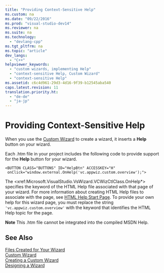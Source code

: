 ```yaml
---
title: "Providing Context-Sensitive Help"
ms.custom: na
ms.date: "09/22/2016"
ms.prod: "visual-studio-dev14"
ms.reviewer: na
ms.suite: na
ms.technology: 
  - "devlang-cpp"
ms.tgt_pltfrm: na
ms.topic: "article"
dev_langs: 
  - "C++"
helpviewer_keywords: 
  - "custom wizards, implementing Help"
  - "context-sensitive Help, Custom Wizard"
  - "context-sensitive Help"
ms.assetid: c6c4d961-29d3-4d16-9f39-b12545aba540
caps.latest.revision: 11
translation.priority.ht: 
  - "de-de"
  - "ja-jp"
---
```

# Providing Context-Sensitive Help
When you use the [Custom Wizard](../vs140/application-settings--custom-wizard.md) to create a wizard, it inserts a **Help** button on your wizard.  
  
 Each .htm file in your project includes the following code to provide support for the **Help** button for your wizard.  
  
```  
<BUTTON CLASS="BUTTONS" ID="HelpBtn" ACCESSKEY="H"  
 onClick="window.external.OnHelp('vc.appwiz.custom.overview');">  
```  
  
 The \<xref:Microsoft.VisualStudio.VsWizard.VCWizCtlClass.OnHelp*> specifies the keyword of the HTML Help file associated with that page of your wizard. For more information about creating HTML Help files to associate with the page, see [HTML Help Start Page](vsconhh1start). To provide your own help for this wizard page, you must replace the string `'vc.appwiz.custom.overview'` with the keyword that identifies the HTML Help topic for the page.  
  
 **Note** This .htm file cannot be integrated into the compiled MSDN Help.  
  
## See Also  
 [Files Created for Your Wizard](../vs140/files-created-for-your-wizard.md)   
 [Custom Wizard](../vs140/custom-wizard.md)   
 [Creating a Custom Wizard](../vs140/creating-a-custom-wizard.md)   
 [Designing a Wizard](../vs140/designing-a-wizard.md)